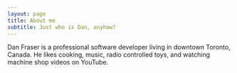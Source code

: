 ```yaml
---
layout: page
title: About me
subtitle: Just who is Dan, anyhow?
---
```


Dan Fraser is a professional software developer living in downtown Toronto, Canada. He likes cooking, music, radio controlled toys, and watching machine shop videos on YouTube.
